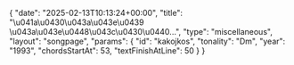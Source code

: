 {
    "date": "2025-02-13T10:13:24+00:00",
    "title": "\u041a\u0430\u043a\u043e\u0439 \u043a\u043e\u0448\u043c\u0430\u0440...",
    "type": "miscellaneous",
    "layout": "songpage",
    "params": {
        "id": "kakojkos",
        "tonality": "Dm",
        "year": "1993",
        "chordsStartAt": 53,
        "textFinishAtLine": 50
    }
}